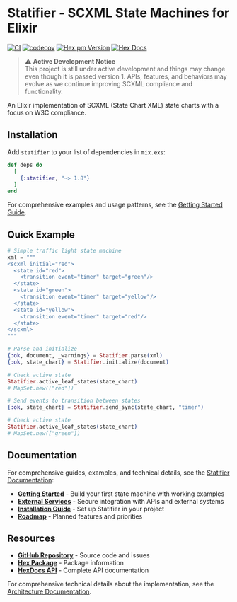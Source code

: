 # Statifier - SCXML State Machines for Elixir

[![CI](https://github.com/riddler/statifier/actions/workflows/ci.yml/badge.svg)](https://github.com/riddler/statifier/actions/workflows/ci.yml)
[![codecov](https://codecov.io/gh/riddler/statifier/branch/main/graph/badge.svg)](https://codecov.io/gh/riddler/statifier)
[![Hex.pm Version](https://img.shields.io/hexpm/v/statifier.svg)](https://hex.pm/packages/statifier)
[![Hex Docs](https://img.shields.io/badge/hex-docs-lightgreen.svg)](https://hexdocs.pm/statifier/)

> ⚠️ **Active Development Notice**  
> This project is still under active development and things may change even though it is passed version 1. APIs, features, and behaviors may evolve as we continue improving SCXML compliance and functionality.

An Elixir implementation of SCXML (State Chart XML) state charts with a focus on W3C compliance.

## Installation

Add `statifier` to your list of dependencies in `mix.exs`:

```elixir
def deps do
  [
    {:statifier, "~> 1.8"}
  ]
end
```

For comprehensive examples and usage patterns, see the [Getting Started Guide](https://riddler.github.io/statifier/getting-started).

## Quick Example

```elixir
# Simple traffic light state machine
xml = """
<scxml initial="red">
  <state id="red">
    <transition event="timer" target="green"/>
  </state>
  <state id="green">
    <transition event="timer" target="yellow"/>
  </state>
  <state id="yellow">
    <transition event="timer" target="red"/>
  </state>
</scxml>
"""

# Parse and initialize
{:ok, document, _warnings} = Statifier.parse(xml)
{:ok, state_chart} = Statifier.initialize(document)

# Check active state
Statifier.active_leaf_states(state_chart)
# MapSet.new(["red"])

# Send events to transition between states  
{:ok, state_chart} = Statifier.send_sync(state_chart, "timer")

# Check active state
Statifier.active_leaf_states(state_chart)
# MapSet.new(["green"])
```

## Documentation

For comprehensive guides, examples, and technical details, see the [Statifier Documentation](https://riddler.github.io/statifier):

- **[Getting Started](https://riddler.github.io/statifier/getting-started)** - Build your first state machine with working examples
- **[External Services](https://riddler.github.io/statifier/external-services)** - Secure integration with APIs and external systems  
- **[Installation Guide](https://riddler.github.io/statifier/installation)** - Set up Statifier in your project
- **[Roadmap](https://riddler.github.io/statifier/roadmap)** - Planned features and priorities

## Resources

- **[GitHub Repository](https://github.com/riddler/statifier)** - Source code and issues  
- **[Hex Package](https://hex.pm/packages/statifier)** - Package information
- **[HexDocs API](https://hexdocs.pm/statifier/)** - Complete API documentation

For comprehensive technical details about the implementation, see the [Architecture Documentation](https://riddler.github.io/statifier/architecture).
